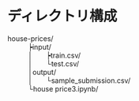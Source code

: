 
# ディレクトリ構成  
house-prices/  
&emsp;&emsp;&emsp;┝input/  
&emsp;&emsp;&emsp;│&emsp;&emsp;┝train.csv/  
&emsp;&emsp;&emsp;│&emsp;&emsp;└test.csv/  
&emsp;&emsp;&emsp;│output/  
&emsp;&emsp;&emsp;│&emsp;&emsp;└sample_submission.csv/  
&emsp;&emsp;&emsp;└house price3.ipynb/  
       
